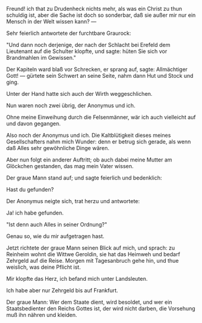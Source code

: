 <a name="43"></a>

Freund! ich that zu Drudenheck nichts mehr, als was
ein Christ zu thun schuldig ist, aber die Sache ist doch so
sonderbar, daß sie außer mir nur ein Mensch in der Welt
wissen kann? —

Sehr feierlich antwortete der furchtbare Graurock:

"Und dann noch derjenige, der nach der Schlacht bei Erefeld 
dem Lieutenant auf die Schulter klopfte, und sagte:
hüten Sie sich vor Brandmahlen im Gewissen."

Der Kapiteln ward blaß vor Schrecken, er sprang auf,
sagte: Allmächtiger Gott! — gürtete sein Schwert an seine
Seite, nahm dann Hut und Stock und ging.

Unter der Hand hatte sich auch der Wirth weggeschlichen.

Nun waren noch zwei übrig, der Anonymus und ich.

Ohne meine Einweihung durch die Felsenmänner, wär
ich auch vielleicht auf und davon gegangen.

Also noch der Anonymus und ich. Die Kaltblütigkeit dieses
meines Gesellschafters nahm mich Wunder: denn er betrug 
sich gerade, als wenn daß Alles sehr gewöhnliche Dinge
wären.

Aber nun folgt ein anderer Auftritt; ob auch dabei meine
Mutter am Glöckchen gestanden, das mag mein Vater wissen.

Der graue Mann stand auf; und sagte feierlich und bedenklich:

Hast du gefunden?

Der Anonymus neigte sich, trat herzu und antwortete:

Ja! ich habe gefunden.

"Ist denn auch Alles in seiner Ordnung?"

Genau so, wie du mir aufgetragen hast.

Jetzt richtete der graue Mann seinen Blick auf mich, und
sprach: zu Reinheim wohnt die Wittwe Geroldin, sie
hat das Heimweh und bedarf Zehrgeld auf die Reise. Morgen 
mit Tagesanbruch gehe hin, und thue weislich, was
deine Pflicht ist.

Mir klopfte das Herz, ich befand mich unter Landsleuten.

Ich habe aber nur Zehrgeld bis auf Frankfurt.

Der graue Mann: Wer dem Staate dient, wird besoldet,
und wer ein Staatsbedienter den Reichs Gottes ist, der
wird nicht darben, die Vorsehung muß ihn nähren und kleiden.

